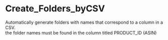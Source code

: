 Create_Folders_byCSV
====================

Automatically generate folders with names that correspond to a column in a CSV.  
the folder names must be found in the column titled PRODUCT_ID (ASIN)
